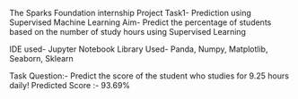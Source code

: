 The Sparks Foundation internship Project 
Task1- Prediction using Supervised Machine Learning
Aim- Predict the percentage of students based on the number of study hours using Supervised Learning

IDE used- Jupyter Notebook
Library Used- Panda, Numpy, Matplotlib, Seaborn, Sklearn

Task Question:- Predict the score of the student who studies for 9.25 hours daily!
Predicted Score :- 93.69%

